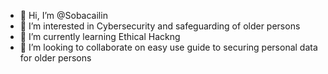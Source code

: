 - 👋 Hi, I’m @Sobacailin
- 👀 I’m interested in Cybersecurity and safeguarding of older persons
- 🌱 I’m currently learning Ethical Hackng
- 💞️ I’m looking to collaborate on easy use guide to securing personal data for older persons

<!---
Sobacailin/Sobacailin is a ✨ special ✨ repository because its `README.md` (this file) appears on your GitHub profile.
You can click the Preview link to take a look at your changes.
--->
